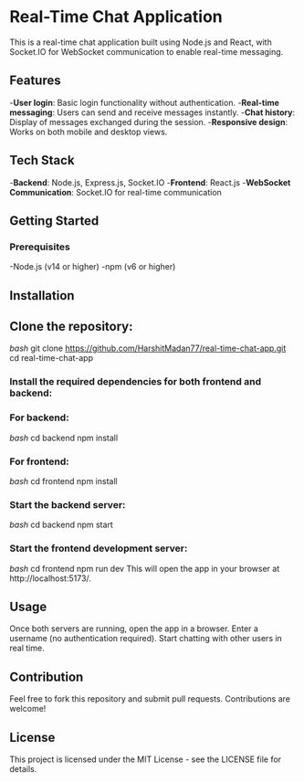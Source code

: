 # Real-Time Chat Application
This is a real-time chat application built using Node.js and React, with Socket.IO for WebSocket communication to enable real-time messaging.

## Features
-**User login**: Basic login functionality without authentication.
-**Real-time messaging**: Users can send and receive messages instantly.
-**Chat history**: Display of messages exchanged during the session.
-**Responsive design**: Works on both mobile and desktop views.

## Tech Stack
-**Backend**: Node.js, Express.js, Socket.IO
-**Frontend**: React.js
-**WebSocket Communication**: Socket.IO for real-time communication

## Getting Started

### Prerequisites
-Node.js (v14 or higher)
-npm (v6 or higher)

## Installation

## Clone the repository:

*bash*
git clone https://github.com/HarshitMadan77/real-time-chat-app.git
cd real-time-chat-app

### Install the required dependencies for both frontend and backend:

### For backend:

*bash*
cd backend
npm install

### For frontend:

*bash*
cd frontend
npm install

### Start the backend server:

*bash*
cd backend
npm start

### Start the frontend development server:

*bash*
cd frontend
npm run dev
This will open the app in your browser at http://localhost:5173/.

## Usage
Once both servers are running, open the app in a browser.
Enter a username (no authentication required).
Start chatting with other users in real time.

## Contribution
Feel free to fork this repository and submit pull requests. Contributions are welcome!

## License
This project is licensed under the MIT License - see the LICENSE file for details.
